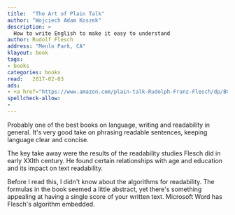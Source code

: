 ```yaml
---
title:  "The Art of Plain Talk"
author: "Wojciech Adam Koszek"
description: >
  How to write English to make it easy to understand
author:	Rudolf Flesch
address: "Menlo Park, CA"
klayout: book
tags:
- books
categories: books
read:	2017-02-03
ads:
- <a href="https://www.amazon.com/plain-talk-Rudolph-Franz-Flesch/dp/B0006AQSQY/ref=as_li_ss_il?ie=UTF8&qid=1489046113&sr=8-1&keywords=the+art+of+plain+talk&linkCode=li2&tag=wkoszek08-20&linkId=b695322b98717072fadcd2e6768d666c" target="_blank"><img border="0" src="//ws-na.amazon-adsystem.com/widgets/q?_encoding=UTF8&ASIN=B0006AQSQY&Format=_SL160_&ID=AsinImage&MarketPlace=US&ServiceVersion=20070822&WS=1&tag=wkoszek08-20" ></a><img src="https://ir-na.amazon-adsystem.com/e/ir?t=wkoszek08-20&l=li2&o=1&a=B0006AQSQY" width="1" height="1" border="0" alt="" style="border:none !important; margin:0px !important;" />
spellcheck-allow:
- 
---
```


Probably one of the best books on language, writing and readability in
general. It's very good take on phrasing readable sentences, keeping
language clear and concise.

The key take away were the results of the readability studies Flesch did in
early XXIth century. He found certain relationships with age and education
and its impact on text readability.

Before I read this, I didn't know about the algorithms for readability. The
formulas in the book seemed a little abstract, yet there's something
appealing at having a single score of your written text. Microsoft Word has
Flesch's algorithm embedded.
